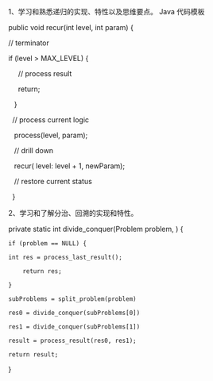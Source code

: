 1、学习和熟悉递归的实现、特性以及思维要点。
Java 代码模板

public void recur(int level, int param) {  

   // terminator   

   if (level > MAX_LEVEL) {

      // process result

      return;

    }
 
 
   // process current logic

    process(level, param);
 
 
    // drill down

    recur( level: level + 1, newParam);
 
    // restore current status
 
   }


2、学习和了解分治、回溯的实现和特性。


private static int divide_conquer(Problem problem, ) {

    if (problem == NULL) {
	
    int res = process_last_result();
	
		return res;
		
	}
	
	subProblems = split_problem(problem)
	
    res0 = divide_conquer(subProblems[0])
	
	res1 = divide_conquer(subProblems[1])
	
    result = process_result(res0, res1);
	
    return result;
	
}
